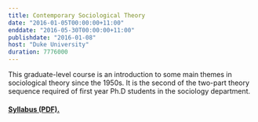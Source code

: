 ```yaml
---
title: Contemporary Sociological Theory
date: "2016-01-05T00:00:00+11:00"
enddate: "2016-05-30T00:00:00+11:00"
publishdate: "2016-01-08"
host: "Duke University"
duration: 7776000
---
```


This graduate-level course is an introduction to some main themes
in sociological theory since the 1950s. It is the second of the
two-part theory sequence required of first year Ph.D students in the
sociology department.

#### [Syllabus (PDF).](http://www.kieranhealy.org/files/teaching/contemp-theory.pdf) 

